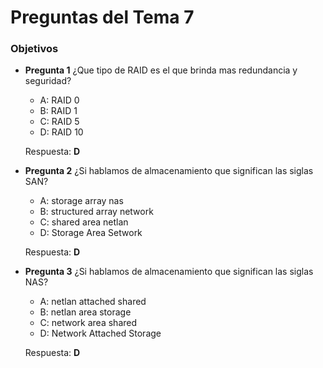 Preguntas del Tema 7
====================
### Objetivos

* **Pregunta 1**
¿Que tipo de RAID es el que brinda mas redundancia y seguridad? <br />
  + A: RAID 0 <br />
  + B: RAID 1 <br />
  + C: RAID 5 <br />
  + D: RAID 10 <br />

  Respuesta: **D** <br />

* **Pregunta 2**
¿Si hablamos de almacenamiento que significan las siglas SAN? <br />
  + A: storage array nas <br />
  + B: structured array network <br />
  + C: shared area netlan <br />
  + D: Storage Area Setwork <br />

  Respuesta: **D** <br />

* **Pregunta 3**
¿Si hablamos de almacenamiento que significan las siglas NAS? <br />
  + A: netlan attached shared <br />
  + B: netlan area storage <br />
  + C: network area shared <br />
  + D: Network Attached Storage <br />

  Respuesta: **D** <br />
